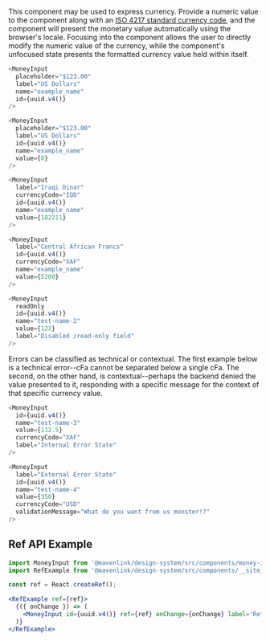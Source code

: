 This component may be used to express currency. Provide a numeric value to the component along with an
[ISO 4217 standard currency code](https://www.currency-iso.org/en/home.html), and the component will present the
monetary value automatically using the browser's locale. Focusing into the component allows the user to directly modify
the numeric value of the currency, while the component's unfocused state presents the formatted currency value held
within itself.

```js
<MoneyInput
  placeholder="$123.00"
  label="US Dollars"
  name="example_name"
  id={uuid.v4()}
/>
```

```js
<MoneyInput
  placeholder="$123.00"
  label="US Dollars"
  id={uuid.v4()}
  name="example_name"
  value={0}
/>
```

```js
<MoneyInput
  label="Iraqi Dinar"
  currencyCode="IQD"
  id={uuid.v4()}
  name="example_name"
  value={182211}
/>
```

```js
<MoneyInput
  label="Central African Francs"
  id={uuid.v4()}
  currencyCode="XAF"
  name="example_name"
  value={5200}
/>
```

```js
<MoneyInput
  readOnly
  id={uuid.v4()}
  name="test-name-2"
  value={123}
  label="Disabled /read-only field"
/>
```

Errors can be classified as technical or contextual. The first example below is a technical error--cFa cannot be
separated below a single cFa. The second, on the other hand, is contextual--perhaps the backend denied the value
presented to it, responding with a specific message for the context of that specific currency value.

```js
<MoneyInput
  id={uuid.v4()}
  name="test-name-3"
  value={112.5}
  currencyCode="XAF"
  label="Internal Error State"
/>
```

```js
<MoneyInput
  label="External Error State"
  id={uuid.v4()}
  name="test-name-4"
  value={350}
  currencyCode="USD"
  validationMessage="What do you want from us monster!?"
/>
```

## Ref API Example
```jsx
import MoneyInput from '@mavenlink/design-system/src/components/money-input/money-input.jsx';
import RefExample from '@mavenlink/design-system/src/components/__site__/ref-example/ref-example.jsx';

const ref = React.createRef();

<RefExample ref={ref}>
  {({ onChange }) => (
    <MoneyInput id={uuid.v4()} ref={ref} onChange={onChange} label='Ref Example' name={'ref-ex'}  />
  )}
</RefExample>
```
